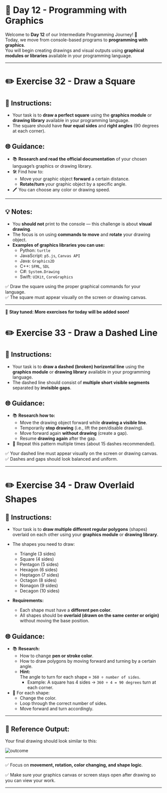 # 🎨 Day 12 - Programming with Graphics

Welcome to **Day 12** of our Intermediate Programming Journey! 🚀  
Today, we move from console-based programs to **programming with graphics**.  
You will begin creating drawings and visual outputs using **graphical modules or libraries** available in your programming language.

---

# ✏️ Exercise 32 - Draw a Square

## 📝 Instructions:

- Your task is to **draw a perfect square** using the **graphics module** or **drawing library** available in your programming language.  
- The square should have **four equal sides** and **right angles** (90 degrees at each corner).

## 🌐 Guidance:

- 📚 **Research and read the official documentation** of your chosen language’s graphics or drawing library.
- 🛠️ Find how to:
  - Move your graphic object **forward** a certain distance.
  - **Rotate/turn** your graphic object by a specific angle.
- 🖍️ You can choose any color or drawing speed.

---


## 💡 Notes:

- You **should not** print to the console — this challenge is about **visual drawing**.
- The focus is on using **commands to move** and **rotate** your drawing object.
- **Examples of graphics libraries you can use:**
  - Python: `turtle`
  - JavaScript: `p5.js`, `Canvas API`
  - Java: `Graphics2D`
  - C++: `SFML`, `SDL`
  - C#: `System.Drawing`
  - Swift: `UIKit`, `CoreGraphics`

✅ Draw the square using the proper graphical commands for your language.  
✅ The square must appear visually on the screen or drawing canvas.

---

🚀 **Stay tuned: More exercises for today will be added soon!**


# ✏️ Exercise 33 - Draw a Dashed Line

## 📝 Instructions:

- Your task is to **draw a dashed (broken) horizontal line** using the **graphics module** or **drawing library** available in your programming language.
- The dashed line should consist of **multiple short visible segments** separated by **invisible gaps**.

## 🌐 Guidance:

- 📚 **Research how to:**
  - Move the drawing object forward while **drawing a visible line**.
  - Temporarily **stop drawing** (i.e., lift the pen/disable drawing).
  - Move forward again **without drawing** (create a gap).
  - Resume **drawing again** after the gap.
- 🔁 Repeat this pattern multiple times (about 15 dashes recommended).

✅ Your dashed line must appear visually on the screen or drawing canvas.  
✅ Dashes and gaps should look balanced and uniform.

---


# ✏️ Exercise 34 - Draw Overlaid Shapes

## 📝 Instructions:

- Your task is to **draw multiple different regular polygons** (shapes) overlaid on each other using your **graphics module** or **drawing library**.
- The shapes you need to draw:
  - Triangle (3 sides)
  - Square (4 sides)
  - Pentagon (5 sides)
  - Hexagon (6 sides)
  - Heptagon (7 sides)
  - Octagon (8 sides)
  - Nonagon (9 sides)
  - Decagon (10 sides)

- **Requirements:**
  - Each shape must have a **different pen color**.
  - All shapes should be **overlaid (drawn on the same center or origin)** without moving the base position.

## 🌐 Guidance:

- 📚 **Research:**
  - How to change **pen or stroke color**.
  - How to draw polygons by moving forward and turning by a certain angle.
  - **Hint:**  
    The angle to turn for each shape = `360 ÷ number of sides`.
    - Example: A square has 4 sides → `360 ÷ 4 = 90 degrees` turn at each corner.
- 🔄 For each shape:
  - Change the color.
  - Loop through the correct number of sides.
  - Move forward and turn accordingly.

---

## 🎯 Reference Output:

Your final drawing should look similar to this:

![outcome](https://github.com/user-attachments/assets/f9062b9d-b34b-4fb4-94b0-a56936b28a31)


---

✅ Focus on **movement, rotation, color changing, and shape logic**.

✅ Make sure your graphics canvas or screen stays open after drawing so you can view your work.

---



